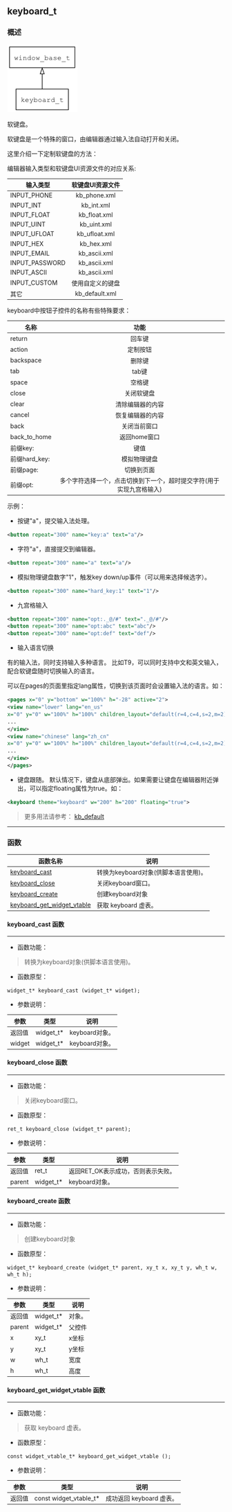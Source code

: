 ## keyboard\_t
### 概述
![image](images/keyboard_t_0.png)

软键盘。

软键盘是一个特殊的窗口，由编辑器通过输入法自动打开和关闭。

这里介绍一下定制软键盘的方法：

编辑器输入类型和软键盘UI资源文件的对应关系:

| 输入类型       | 软键盘UI资源文件|
|----------------|:---------------:|
| INPUT\_PHONE    | kb\_phone.xml    |
| INPUT\_INT      | kb\_int.xml      |
| INPUT\_FLOAT    | kb\_float.xml    |
| INPUT\_UINT     | kb\_uint.xml     |
| INPUT\_UFLOAT   | kb\_ufloat.xml   |
| INPUT\_HEX      | kb\_hex.xml      |
| INPUT\_EMAIL    | kb\_ascii.xml    |
| INPUT\_PASSWORD | kb\_ascii.xml    |
| INPUT\_ASCII    | kb\_ascii.xml    |
| INPUT\_CUSTOM   | 使用自定义的键盘 |
| 其它            | kb\_default.xml  |

keyboard中按钮子控件的名称有些特殊要求：

|  名称          | 功能            |
|----------------|:---------------:|
| return         | 回车键          |
| action         | 定制按钮        |
| backspace      | 删除键          |
| tab            | tab键           |
| space          | 空格键          |
| close          | 关闭软键盘       |
| clear          | 清除编辑器的内容 |
| cancel         | 恢复编辑器的内容 |
| back           | 关闭当前窗口     |
| back_to_home   | 返回home窗口    |
| 前缀key:        | 键值           |
| 前缀hard_key:   | 模拟物理键盘    |
| 前缀page:       | 切换到页面      |
| 前缀opt:        | 多个字符选择一个，点击切换到下一个，超时提交字符(用于实现九宫格输入) |

示例：

* 按键"a"，提交输入法处理。

```xml
<button repeat="300" name="key:a" text="a"/>
```

* 字符"a"，直接提交到编辑器。

```xml
<button repeat="300" name="a" text="a"/>
```

* 模拟物理键盘数字"1"，触发key down/up事件（可以用来选择候选字）。

```xml
<button repeat="300" name="hard_key:1" text="1"/>
```

* 九宫格输入

```xml
<button repeat="300" name="opt:._@/#" text="._@/#"/>
<button repeat="300" name="opt:abc" text="abc"/>
<button repeat="300" name="opt:def" text="def"/>
```


* 输入语言切换

有的输入法，同时支持输入多种语言。
比如T9，可以同时支持中文和英文输入，配合软键盘随时切换输入的语言。

可以在pages的页面里指定lang属性，切换到该页面时会设置输入法的语言。如：

```xml
<pages x="0" y="bottom" w="100%" h="-28" active="2">
<view name="lower" lang="en_us"
x="0" y="0" w="100%" h="100%" children_layout="default(r=4,c=4,s=2,m=2)">
...
</view>
<view name="chinese" lang="zh_cn"
x="0" y="0" w="100%" h="100%" children_layout="default(r=4,c=4,s=2,m=2)">
...
</view>
</pages>
```

* 键盘跟随。
默认情况下，键盘从底部弹出。如果需要让键盘在编辑器附近弹出，可以指定floating属性为true。如：

```xml
<keyboard theme="keyboard" w="200" h="200" floating="true">
```

> 更多用法请参考：
[kb_default](https://github.com/zlgopen/awtk/blob/master/design/default/ui/kb_default.xml)
----------------------------------
### 函数
<p id="keyboard_t_methods">

| 函数名称 | 说明 | 
| -------- | ------------ | 
| <a href="#keyboard_t_keyboard_cast">keyboard\_cast</a> | 转换为keyboard对象(供脚本语言使用)。 |
| <a href="#keyboard_t_keyboard_close">keyboard\_close</a> | 关闭keyboard窗口。 |
| <a href="#keyboard_t_keyboard_create">keyboard\_create</a> | 创建keyboard对象 |
| <a href="#keyboard_t_keyboard_get_widget_vtable">keyboard\_get\_widget\_vtable</a> | 获取 keyboard 虚表。 |
#### keyboard\_cast 函数
-----------------------

* 函数功能：

> <p id="keyboard_t_keyboard_cast">转换为keyboard对象(供脚本语言使用)。

* 函数原型：

```
widget_t* keyboard_cast (widget_t* widget);
```

* 参数说明：

| 参数 | 类型 | 说明 |
| -------- | ----- | --------- |
| 返回值 | widget\_t* | keyboard对象。 |
| widget | widget\_t* | keyboard对象。 |
#### keyboard\_close 函数
-----------------------

* 函数功能：

> <p id="keyboard_t_keyboard_close">关闭keyboard窗口。

* 函数原型：

```
ret_t keyboard_close (widget_t* parent);
```

* 参数说明：

| 参数 | 类型 | 说明 |
| -------- | ----- | --------- |
| 返回值 | ret\_t | 返回RET\_OK表示成功，否则表示失败。 |
| parent | widget\_t* | keyboard对象。 |
#### keyboard\_create 函数
-----------------------

* 函数功能：

> <p id="keyboard_t_keyboard_create">创建keyboard对象

* 函数原型：

```
widget_t* keyboard_create (widget_t* parent, xy_t x, xy_t y, wh_t w, wh_t h);
```

* 参数说明：

| 参数 | 类型 | 说明 |
| -------- | ----- | --------- |
| 返回值 | widget\_t* | 对象。 |
| parent | widget\_t* | 父控件 |
| x | xy\_t | x坐标 |
| y | xy\_t | y坐标 |
| w | wh\_t | 宽度 |
| h | wh\_t | 高度 |
#### keyboard\_get\_widget\_vtable 函数
-----------------------

* 函数功能：

> <p id="keyboard_t_keyboard_get_widget_vtable">获取 keyboard 虚表。

* 函数原型：

```
const widget_vtable_t* keyboard_get_widget_vtable ();
```

* 参数说明：

| 参数 | 类型 | 说明 |
| -------- | ----- | --------- |
| 返回值 | const widget\_vtable\_t* | 成功返回 keyboard 虚表。 |
